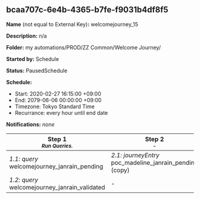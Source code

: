 ## bcaa707c-6e4b-4365-b7fe-f9031b4df8f5

**Name** (not equal to External Key)**:** welcomejourney_15

**Description:** n/a

**Folder:** my automations/PROD/ZZ Common/Welcome Journey/

**Started by:** Schedule

**Status:** PausedSchedule

**Schedule:**

* Start: 2020-02-27 16:15:00 +09:00
* End: 2079-06-06 00:00:00 +09:00
* Timezone: Tokyo Standard Time
* Recurrance: every hour until end date

**Notifications:** _none_


| Step 1<br>_<small>Run Queries.</small>_ | Step 2<br>_<small>-</small>_ | Step 3<br>_<small>-</small>_ |
| --- | --- | --- |
| _1.1: query_<br>welcomejourney_janrain_pending | _2.1: journeyEntry_<br>poc_madeline_janrain_pending (copy) | _3.1: journeyEntry_<br>poc_madeline_janrain_pending (copy) (copy) |
| _1.2: query_<br>welcomejourney_janrain_validated | - | - |
